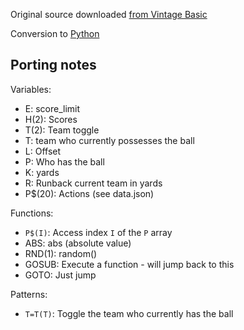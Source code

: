 Original source downloaded [from Vintage Basic](http://www.vintage-basic.net/games.html)

Conversion to [Python](https://www.python.org/about/)


## Porting notes

Variables:

* E: score_limit
* H(2): Scores
* T(2): Team toggle
* T: team who currently possesses the ball
* L: Offset
* P: Who has the ball
* K: yards
* R: Runback current team in yards
* P$(20): Actions (see data.json)

Functions:

* `P$(I)`: Access index `I` of the `P` array
* ABS: abs (absolute value)
* RND(1): random()
* GOSUB: Execute a function - will jump back to this
* GOTO: Just jump

Patterns:

* `T=T(T)`: Toggle the team who currently has the ball
